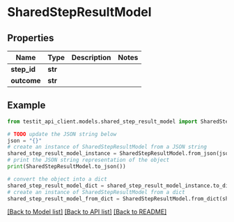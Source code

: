 # SharedStepResultModel


## Properties

Name | Type | Description | Notes
------------ | ------------- | ------------- | -------------
**step_id** | **str** |  | 
**outcome** | **str** |  | 

## Example

```python
from testit_api_client.models.shared_step_result_model import SharedStepResultModel

# TODO update the JSON string below
json = "{}"
# create an instance of SharedStepResultModel from a JSON string
shared_step_result_model_instance = SharedStepResultModel.from_json(json)
# print the JSON string representation of the object
print(SharedStepResultModel.to_json())

# convert the object into a dict
shared_step_result_model_dict = shared_step_result_model_instance.to_dict()
# create an instance of SharedStepResultModel from a dict
shared_step_result_model_from_dict = SharedStepResultModel.from_dict(shared_step_result_model_dict)
```
[[Back to Model list]](../README.md#documentation-for-models) [[Back to API list]](../README.md#documentation-for-api-endpoints) [[Back to README]](../README.md)


